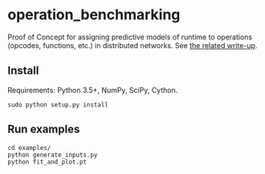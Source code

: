 # operation_benchmarking

Proof of Concept for assigning predictive models of runtime to operations (opcodes, functions, etc.) in distributed networks.
See [the related write-up](https://hackmd.io/@onur/predictive_models_runtime).

## Install

Requirements: Python 3.5+, NumPy, SciPy, Cython.

```
sudo python setup.py install
```

## Run examples

```
cd examples/
python generate_inputs.py
python fit_and_plot.pt
```
